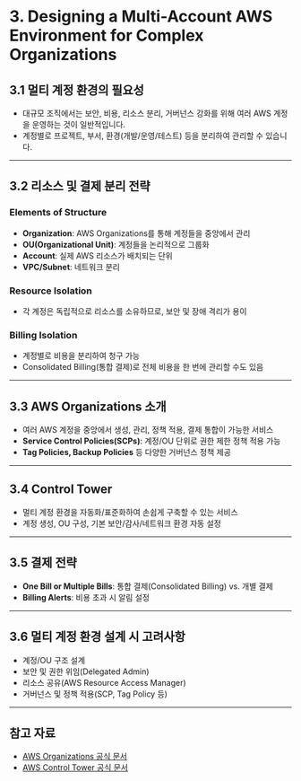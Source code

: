 # 3. Designing a Multi-Account AWS Environment for Complex Organizations

## 3.1 멀티 계정 환경의 필요성

- 대규모 조직에서는 보안, 비용, 리소스 분리, 거버넌스 강화를 위해 여러 AWS 계정을 운영하는 것이 일반적입니다.
- 계정별로 프로젝트, 부서, 환경(개발/운영/테스트) 등을 분리하여 관리할 수 있습니다.

---

## 3.2 리소스 및 결제 분리 전략

### Elements of Structure
- **Organization**: AWS Organizations를 통해 계정들을 중앙에서 관리
- **OU(Organizational Unit)**: 계정들을 논리적으로 그룹화
- **Account**: 실제 AWS 리소스가 배치되는 단위
- **VPC/Subnet**: 네트워크 분리

### Resource Isolation
- 각 계정은 독립적으로 리소스를 소유하므로, 보안 및 장애 격리가 용이

### Billing Isolation
- 계정별로 비용을 분리하여 청구 가능
- Consolidated Billing(통합 결제)로 전체 비용을 한 번에 관리할 수도 있음

---

## 3.3 AWS Organizations 소개

- 여러 AWS 계정을 중앙에서 생성, 관리, 정책 적용, 결제 통합이 가능한 서비스
- **Service Control Policies(SCPs)**: 계정/OU 단위로 권한 제한 정책 적용 가능
- **Tag Policies, Backup Policies** 등 다양한 거버넌스 정책 제공

---

## 3.4 Control Tower

- 멀티 계정 환경을 자동화/표준화하여 손쉽게 구축할 수 있는 서비스
- 계정 생성, OU 구성, 기본 보안/감사/네트워크 환경 자동 설정

---

## 3.5 결제 전략

- **One Bill or Multiple Bills**: 통합 결제(Consolidated Billing) vs. 개별 결제
- **Billing Alerts**: 비용 초과 시 알림 설정

---

## 3.6 멀티 계정 환경 설계 시 고려사항

- 계정/OU 구조 설계
- 보안 및 권한 위임(Delegated Admin)
- 리소스 공유(AWS Resource Access Manager)
- 거버넌스 및 정책 적용(SCP, Tag Policy 등)

---

## 참고 자료

- [AWS Organizations 공식 문서](https://docs.aws.amazon.com/ko_kr/organizations/latest/userguide/orgs_introduction.html)
- [AWS Control Tower 공식 문서](https://docs.aws.amazon.com/ko_kr/controltower/latest/userguide/what-is-control-tower.html)
